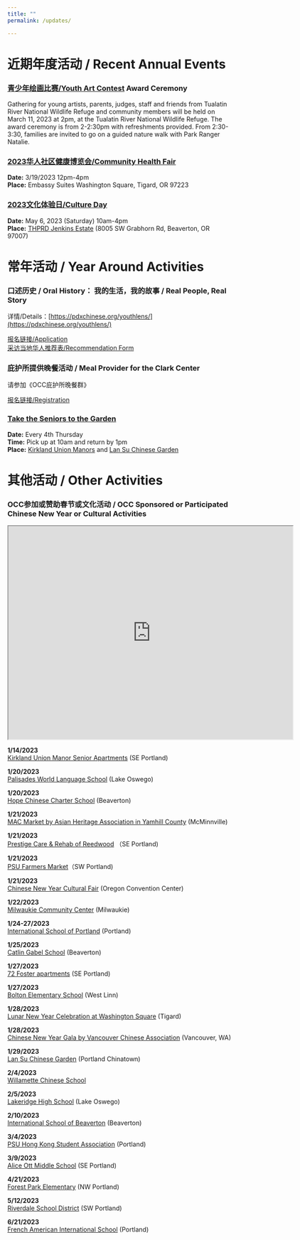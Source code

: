 ```yaml
---
title: ""
permalink: /updates/

---
```


# 近期年度活动 / Recent Annual Events

### [青少年绘画比赛/Youth Art Contest](https://pdxchinese.org/artcontest/) Award Ceremony

Gathering for young artists, parents, judges, staff and friends from Tualatin River National Wildlife Refuge and community members will be held on March 11, 2023 at 2pm, at the Tualatin River National Wildlife Refuge. The award ceremony is from 2-2:30pm with refreshments provided. From 2:30-3:30, families are invited to go on a guided nature walk with Park Ranger Natalie.

### [2023华人社区健康博览会/Community Health Fair](https://pdxchinese.org/healthfair/)

**Date:** 3/19/2023 12pm-4pm  
**Place:** Embassy Suites Washington Square, Tigard, OR 97223  

### [2023文化体验日/Culture Day](https://pdxchinese.org/cultureday/)

**Date:** May 6, 2023 (Saturday) 10am-4pm  
**Place:** [THPRD Jenkins Estate](https://www.thprd.org/facilities/historic/jenkins-estate) (8005 SW Grabhorn Rd, Beaverton, OR 97007)  

# 常年活动 / Year Around Activities

### 口述历史 / Oral History： 我的生活，我的故事 / Real People, Real Story

详情/Details：[https://pdxchinese.org/youthlens/](https://pdxchinese.org/youthlens/)

[报名链接/Application](https://docs.google.com/forms/d/e/1FAIpQLScK3ahKKd_XjBtZNlOqSQhaRgjLDolodXpg9dIBx3lLu3mbWg/viewform?usp=sf_link)  
[采访当地华人推荐表/Recommendation Form](https://docs.google.com/forms/d/e/1FAIpQLSconI7lF4QMz0Wvl34UQhkkMm9pq6PuIGGvP7Ek3Ie8dzvU9A/viewform?usp=sf_link)  

### 庇护所提供晚餐活动 / Meal Provider for the Clark Center

请参加《OCC庇护所晚餐群》

[报名链接/Registration](https://signup.com/client/invitation2/secure/114701245205736806/false#/invitation)

### [Take the Seniors to the Garden](https://pdxchinese.org/ridewseniors/)

**Date:** Every 4th Thursday  
**Time:** Pick up at 10am and return by 1pm  
**Place:** [Kirkland Union Manors](https://theunionmanors.org/kirkland-union-manors/) and [Lan Su Chinese Garden](https://lansugarden.org/)  

# 其他活动 / Other Activities

### OCC参加或赞助春节或文化活动 / OCC Sponsored or Participated Chinese New Year or Cultural Activities

<iframe src="https://www.google.com/maps/d/u/0/embed?mid=1CeLwb-03MNEFwnPaZlm6LAqtMeFgwOI&ehbc=2E312F" width="640" height="480"></iframe>

**1/14/2023**  
[Kirkland Union Manor Senior Apartments](https://pdxchinese.org/lunarnewyear/) (SE Portland)  

**1/20/2023**  
[Palisades World Language School](https://www.losdschools.org/Domain/1866) (Lake Oswego)  

**1/20/2023**  
[Hope Chinese Charter School](https://hopeccs.org/) (Beaverton)  

**1/21/2023**  
[MAC Market by Asian Heritage Association in Yamhill County](https://www.eventbrite.com/e/lunar-new-year-celebration-tickets-473476941277) (McMinnville)  

**1/21/2023**  
[Prestige Care & Rehab of Reedwood](https://www.prestigecare.com/) （SE Portland)  

**1/21/2023**  
[PSU Farmers Market](https://www.portlandfarmersmarket.org/)（SW Portland)  

**1/21/2023**  
[Chinese New Year Cultural Fair](https://www.oregoncc.org/en/events/2023/01/chinese-new-year-cultural-fair-2023) (Oregon Convention Center)  

**1/22/2023**  
[Milwaukie Community Center](https://ncprd.com/wp-content/uploads/2022/12/MCC-Connection_Jan_Feb_2023_Final_singles.pdf) (Milwaukie)  

**1/24-27/2023**  
[International School of Portland](https://intlschool.org/) (Portland)  

**1/25/2023**  
[Catlin Gabel School](https://www.catlin.edu/) (Beaverton)  

**1/27/2023**  
[72 Foster apartments](http://reachproperties.org/property-listings/72foster/) (SE Portland)  

**1/27/2023**  
[Bolton Elementary School](https://www.wlwv.k12.or.us/bolps) (West Linn)  

**1/28/2023**  
[Lunar New Year Celebration at Washington Square](https://www.shopwashingtonsquare.com/Events/Details/556607) (Tigard)  

**1/28/2023**  
[Chinese New Year Gala by Vancouver Chinese Association](https://www.visitvancouverwa.com/event/lunar-new-year/27153/) (Vancouver, WA)  

**1/29/2023**  
[Lan Su Chinese Garden](https://lansugarden.org/things-to-do/ongoing-programs/chinese-new-year/)  (Portland Chinatown)  

**2/4/2023**  
[Willamette Chinese School](https://wcscorvallis.webs.com/)  

**2/5/2023**  
[Lakeridge High School](https://www.losdschools.org/lhs) (Lake Oswego)  

**2/10/2023**  
[International School of Beaverton](https://isb.beaverton.k12.or.us/) (Beaverton)  

**3/4/2023**  
[PSU Hong Kong Student Association](https://www.facebook.com/psu.hksa/) (Portland)  

**3/9/2023**  
[Alice Ott Middle School](https://aoms.ddouglas.k12.or.us/) (SE Portland)  

**4/21/2023**  
[Forest Park Elementary](https://www.pps.net/forestpark) (NW Portland)  

**5/12/2023**  
[Riverdale School District](https://www.riverdaleschool.com/) (SW Portland)  

**6/21/2023**  
[French American International School](https://www.fisoregon.org/) (Portland)  

